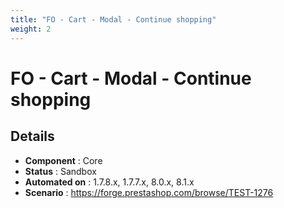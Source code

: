 ```yaml
---
title: "FO - Cart - Modal - Continue shopping"
weight: 2
---
```


# FO - Cart - Modal - Continue shopping
## Details
* **Component** : Core
* **Status** : Sandbox
* **Automated on** : 1.7.8.x, 1.7.7.x, 8.0.x, 8.1.x
* **Scenario** : https://forge.prestashop.com/browse/TEST-1276

